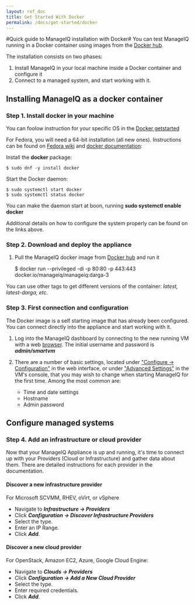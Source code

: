 ```yaml
---
layout: ref_doc
title: Get Started With Docker
permalink: /docs/get-started/docker
---
```


#Quick guide to ManageIQ installation with Docker#
You can test ManageIQ running in a Docker container using images from the [Docker hub](https://hub.docker.com/).

The installation consists on two phases:

 1. Install ManageIQ in your local machine inside a Docker container and configure it
 2. Connect to a managed system, and start working with it.

## Installing ManageIQ as a docker container ##
### Step 1. Install docker in your machine
You can foolow instruction for your specific OS in the [Docker getstarted](https://docs.docker.com/engine/getstarted/step_one/#step-1-get-docker)

For Fedora, you will need a 64-bit installation (all new ones). Instructions can be found on [Fedora wiki](https://fedoraproject.org/wiki/Docker) and [docker documentation](https://docs.docker.com/engine/installation/linux/fedora/):

Install the **docker** package:

    $ sudo dnf -y install docker

Start the Docker daemon:

    $ sudo systemctl start docker
    $ sudo systemctl status docker

You can make the daemon start at boon, running **sudo systemctl enable docker**

Additional details on how to configure the system properly can be found on the links above.

### Step 2. Download and deploy the appliance

 1. Pull the ManageIQ docker image from [Docker hub](https://hub.docker.com/) and run it

    $ docker run --privileged -di -p 80:80 -p 443:443 docker.io/manageiq/manageiq:darga-3

You can use other tags to get different versions of the container: *latest, latest-darga, etc*.

### Step 3. First connection and configuration

The Docker image is a self starting image that has already been configured. You can connect directly into the appliance and start working with it.

 1. Log into the ManageIQ dashboard by connecting to the new running VM with a web [browser](https://127.0.0.1). The initial username and password is ***admin/smartvm***

 2. There are a number of basic settings, located under <u>"Configure → Configuration"</u> in the web interface, or under <u>"Advanced Settings"</u> in the VM's console, that you may wish to change when starting ManageIQ for the first time. Among the most common are:

    * Time and date settings
    * Hostname
    * Admin password


## Configure managed systems
### Step 4. Add an infrastructure or cloud provider ###

Now that your ManageIQ Appliance is up and running, it's time to connect up with your Providers (Cloud or Infrastructure) and gather data about them. There are detailed instructions for each provider in the documentation.

#### Discover a new infrastructure provider

For Microsoft SCVMM, RHEV, oVirt, or vSphere

 * Navigate to ***Infrastructure → Providers***
 * Click ***Configuration → Discover Infrastructure Providers***
 * Select the type.
 * Enter an IP Range.
 * Click ***Add***.

#### Discover a new cloud provider

For OpenStack, Amazon EC2, Azure, Google Cloud Engine:

 * Navigate to ***Clouds → Providers***
 * Click ***Configuration → Add a New Cloud Provider***
 * Select the type.
 * Enter required credentials.
 * Click ***Add***.
